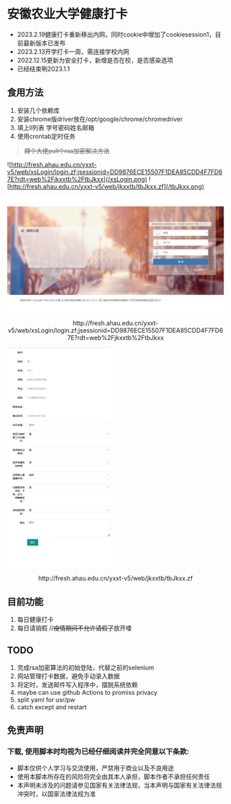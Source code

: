 # 安徽农业大学健康打卡
- 2023.2.19健康打卡重新移出内网，同时cookie中增加了cookiesession1，目前最新版本已发布
- 2023.2.13开学打卡一周，需连接学校内网
- 2022.12.15更新为安全打卡，新增是否在校，是否感染选项
- 已经结束咧2023.1.1
## 食用方法
1. 安装几个依赖库
2. 安装chrome版driver放在/opt/google/chrome/chromedriver
3. 填上ll列表 学号密码姓名邮箱
4. 使用crontab定时任务 
> ~~蹲个大佬pull个rsa加密解决方法~~

![http://fresh.ahau.edu.cn/yxxt-v5/web/xsLogin/login.zf;jsessionid=DD9876ECE15507F1DEA85CDD4F7FD67E?rdt=web%2Fjkxxtb%2FtbJkxx](/xsLogin.png)
![http://fresh.ahau.edu.cn/yxxt-v5/web/jkxxtb/tbJkxx.zf](/tbJkxx.png)

<img src="/xsLogin.png"
     alt="null"
     style="zoom:50%"/>
<center><p>http://fresh.ahau.edu.cn/yxxt-v5/web/xsLogin/login.zf;jsessionid=DD9876ECE15507F1DEA85CDD4F7FD67E?rdt=web%2Fjkxxtb%2FtbJkxx</p></center>

<img src="/tbJkxx.png"
     alt="null"
     style="zoom:50%"/>
<center><p>http://fresh.ahau.edu.cn/yxxt-v5/web/jkxxtb/tbJkxx.zf</p></center>

## 目前功能   
1. 每日健康打卡
2. 每日请销假 //~~疫情期间不允许请假了~~放开喽
## TODO
1. 完成rsa加密算法的初始登陆，代替之前的selenium
2. 网站管理打卡数据，避免手动录入数据
3. 将定时，发送邮件写入程序中，摆脱系统依赖
4. maybe can use github Actions to promiss privacy
5. split yaml for usr/pw
6. catch except and restart
## 免责声明
### 下载, 使用脚本时均视为已经仔细阅读并完全同意以下条款:
+ 脚本仅供个人学习与交流使用，严禁用于商业以及不良用途
+ 使用本脚本所存在的风险将完全由其本人承担，脚本作者不承担任何责任
+ 本声明未涉及的问题请参见国家有关法律法规，当本声明与国家有关法律法规冲突时，以国家法律法规为准
